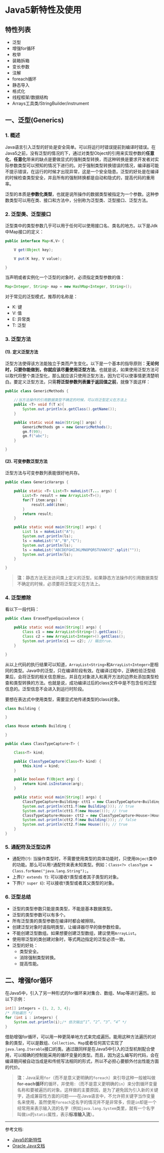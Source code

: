 # Java5新特性及使用

## 特性列表

- 泛型
- 增强for循环
- 枚举
- 装箱拆箱
- 变长参数
- 注解
- foreach循环
- 静态导入
- 格式化
- 线程框架/数据结构
- Arrays工具类/StringBuilder/instrument

## 一、泛型(Generics)

### 1. 概述

Java语言引入泛型的好处是安全简单。可以将运行时错误提前到编译时错误。在Java5之前，没有泛型的情况的下，通过对类型Object的引用来实现参数的**任意化**，**任意化**带来的缺点是要做显式的强制类型转换，而这种转换是要求开发者对实际参数类型可以预知的情况下进行的。对于强制类型转换错误的情况，编译器可能不提示错误，在运行的时候才出现异常，这是一个安全隐患。泛型的好处是在编译的时候检查类型安全，并且所有的强制转换都是自动和隐式的，提高代码的重用率。

泛型的本质是**参数化类型**，也就是说所操作的数据类型被指定为一个参数。这种参数类型可以用在类、接口和方法中，分别称为泛型类、泛型接口、泛型方法。

### 2. 泛型类、泛型接口

泛型类中的类型参数几乎可以用于任何可以使用接口名、类名的地方。以下是Jdk中Map接口的定义：

```java
public interface Map<K,V> {

    V get(Object key);

    V put(K key, V value);

}
```

当声明或者实例化一个泛型的对象时，必须指定类型参数的值：

```java
Map<Integer, String> map = new HashMap<Integer, String>();
```

对于常见的泛型模式，推荐的名称是：

- K: 键
- V: 值
- E: 异常类
- T: 泛型

### 3. 泛型方法

#### (1). 定义泛型方法

泛型方法使得该方法能独立于类而产生变化。以下是一个基本的指导原则：**无论何时，只要你能做到，你就应该尽量使用泛型方法**。也就是说，如果使用泛型方法可以取代将整个类泛型化，那么就应该只使用泛型方法，因为它可以使事情更清楚明白。要定义泛型方法，只需**将泛型参数列表置于返回值之前**，就像下面这样：

```java
public class GenericMethods {

    //当方法操作的引用数据类型不确定的时候，可以将泛型定义在方法上
    public <T> void f(T x){
        System.out.println(x.getClass().getName());
    }

    public static void main(String[] args) {
        GenericMethods gm = new GenericMethods();
        gm.f(99);
        gm.f("abc");
    }

}
```

#### (2). 可变参数泛型方法

泛型方法与可变参数列表能很好地共存。

```java
public class GenericVarargs {

    public static <T> List<T> makeList(T... args) {
        List<T> result = new ArrayList<T>();
        for(T item:args) {
            result.add(item);
        }
        return result;
    }

    public static void main(String[] args) {
        List ls = makeList("A");
        System.out.println(ls);
        ls = makeList("A","B","C");
        System.out.println(ls);
        ls = makeList("ABCDEFGHIJKLMNOPQRSTUVWXYZ".split(""));
        System.out.println(ls);
    }

}
```

> **注**：静态方法无法访问类上定义的泛型。如果静态方法操作的引用数据类型不确定的时候，必须要将泛型定义在方法上。

### 4. 泛型擦除

看以下一段代码：

```java
public class ErasedTypeEquivalence {

    public static void main(String[] args) {
        Class c1 = new ArrayList<String>().getClass();
        Class c2 = new ArrayList<Integer>().getClass();
        System.out.println(c1 == c2); // 输出true.
    }

}
```

从以上代码的执行结果可以知道，`ArrayList<String>`和`ArrayList<Integer>`是相同的类型。Java中的泛型，只在编译阶段有效。在编译过程中，正确检验泛型结果后，会将泛型的相关信息擦出，并且在对象进入和离开方法的边界处添加类型检查和类型转换的方法。也就是说，成功编译过后的class文件中是不包含任何泛型信息的。泛型信息不会进入到运行时阶段。

要想在表达式中使用类型，需要显式地传递类型的class对象。

```java
class Building {

}
```

```java
class House extends Building {

}
```

```java
public class ClassTypeCapture<T> {

    Class<T> kind;

    public ClassTypeCapture(Class<T> kind) {
        this.kind = kind;
    }

    public boolean f(Object arg) {
        return kind.isInstance(arg);
    }

    public static void main(String[] args) {
        ClassTypeCapture<Building> ctt1 = new ClassTypeCapture<Building>(Building.class);
        System.out.println(ctt1.f(new Building())); // true
        System.out.println(ctt1.f(new House())); // true
        ClassTypeCapture<House> ctt2 = new ClassTypeCapture<House>(House.class);
        System.out.println(ctt2.f(new Building())); // false
        System.out.println(ctt2.f(new House())); // true
    }
}
```

### 5. 通配符及泛型边界

- 通配符(`?`): 当操作类型时，不需要使用类型的具体功能时，只使用`Object`类中的功能。那么可以用`?`通配符来表未知类型。例如：`Class<?> classType = Class.forName("java.lang.String");`。
- 上界(`? extends T`): 可以接收`T`类型或者其子类型的对象。
- 下界(`? super E`): 可以接收`T`类型或者其父类型的对象。

### 6. 泛型总结

- 泛型的类型参数只能是类类型，不能是基本数据类型。
- 泛型的类型参数可以有多个。
- 所有泛型类的类型参数在编译时都会被擦除。
- 创建泛型对象时请指明类型，让编译器尽早的做参数检查。
- 不能创建泛型数组。如果想要创建泛型数组，建议使用`ArrayList`。
- 使用带泛型的类创建对象时，等式两边指定的泛型必须一致。
- 泛型的好处：
  - 类型安全。
  - 消除强制类型转换。
  - 提高性能。

## 二、增强for循环

在Java5中，引入了另一种形式的for循环来对集合、数组、Map等进行遍历。如以下示例：

```java
int[] integers = {1, 2, 3, 4};
/* 开始遍历 */
for (int i : integers) {
    System.out.println(i);/* 依次输出“1”、“2”、“3”、“4” */
}
```

借助增强for循环，可以用一种更简单地方式来完成遍历。能用这种方法遍历的对象的类型，可以是数组、`Collection`、`Map`或者任何其它实现了`java.lang.Iterable`接口的类。通过跟同样是在Java5中引入的泛型机制配合使用，可以精确的控制能采用的循环变量的类型。而且，因为这么编写的代码，会在编译期间被自动当成是和传统写法相同的形式，所以不必担心要额外付出性能方面的代价。

> **注**：Java采用`for`（而不是意义更明确的`foreach`）来引导这种一般被叫做**for-each循环**的循环，并使用`:`（而不是意义更明确的`in`）来分割循环变量名称和要被遍历的对象。这样做的主要原因，是为了避免因为引入新的关键字，造成兼容性方面的问题——在Java语言中，不允许把关键字当作变量名来使用，虽然使用`foreach`这名字的情况并不是非常多，但是`in`却是一个经常用来表示输入流的名字（例如`java.lang.System`类里，就有一个名字叫做`in`的`static`属性，表示**标准输入流**）。

---

参考文档:

- [Java5的新特性](https://segmentfault.com/a/1190000004417288)
- [Oracle Java文档](https://docs.oracle.com/javase/1.5.0/docs/relnotes/features.html)